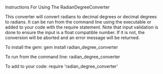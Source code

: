 Instructions For Using The RadianDegreeConverter

This converter will convert radians to decimal degrees or decimal degrees to radians. It can be run from the command line using the executable or added to your code with the require statement. Note that input validation is done to ensure the input is a float compatible number. If it is not, the conversion will be aborted and an error message will be returned. 

To install the gem:
gem install radian_degree_converter

To run from the command line:
radian_degree_converter

To add to your code:
require 'radian_degree_converter'